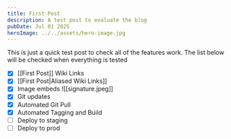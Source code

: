 ```yaml
---
title: First Post
description: A test post to evaluate the blog
pubDate: Jul 01 2025
heroImage: ../../assets/hero-image.jpg
---
```

This is just a quick test post to check all of the features work. The list below will be checked when everything is tested

- [x] [[First Post]] Wiki Links
- [x] [[First Post|Aliased Wiki Links]]
- [x] Image embeds ![[signature.jpeg]]
- [x] Git updates
- [x] Automated Git Pull
- [x] Automated Tagging and Build
- [ ] Deploy to staging
- [ ] Deploy to prod